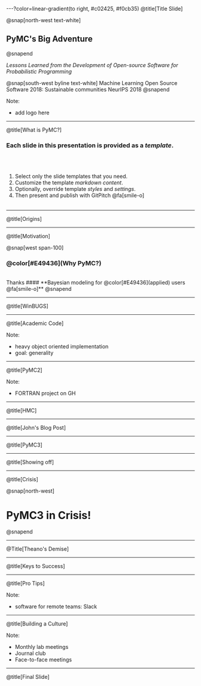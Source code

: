 ---?color=linear-gradient(to right, #c02425, #f0cb35)
@title[Title Slide]

@snap[north-west text-white]
## **PyMC's Big Adventure**
@snapend

*Lessons Learned from the Development of Open-source Software for Probabilistic Programming*

@snap[south-west byline  text-white]
Machine Learning Open Source Software 2018: Sustainable communities
NeurIPS 2018
@snapend

Note:

- add logo here

---
@title[What is PyMC?]

### Each slide in this presentation is provided as a *template*.

<br><br>

1. Select only the slide templates that you need.
1. Customize the template _markdown content_.
1. Optionally, override template _styles_ and _settings_.
1. Then present and publish with GitPitch @fa[smile-o]
<br><br>


---
@title[Origins]



---
@title[Motivation]

@snap[west span-100]
### @color[#E49436](Why PyMC?)

<br>
Thanks 
#### **Bayesian modeling for @color[#E49436](applied) users @fa[smile-o]**
@snapend



---
@title[WinBUGS]


---
@title[Academic Code]


Note:

- heavy object oriented implementation
- goal: generality


---
@title[PyMC2]


Note:

- FORTRAN project on GH


---
@title[HMC]


---
@title[John's Blog Post]


---
@title[PyMC3]


---
@title[Showing off]


---
@title[Crisis]

@snap[north-west]
# PyMC3 in Crisis!
@snapend


---
@Title[Theano's Demise]

---
@title[Keys to Success]


---
@title[Pro Tips]


Note:

- software for remote teams: Slack

---
@title[Building a Culture]


Note:

- Monthly lab meetings
- Journal club
- Face-to-face meetings

---
@title[Final Slide]


